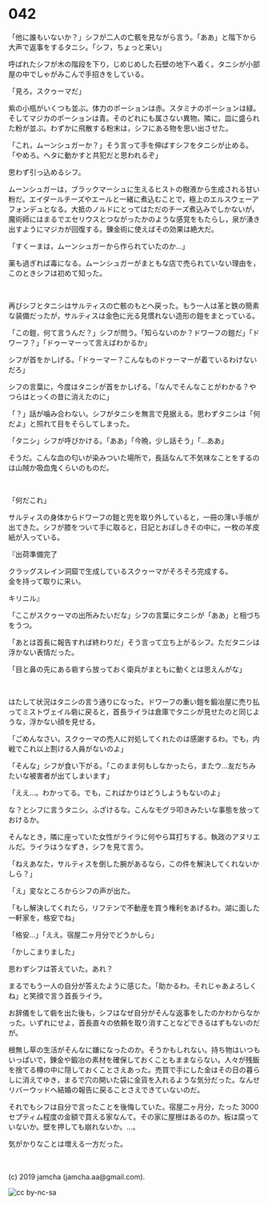 

# 042

「他に誰もいないか？」シフが二人の亡骸を見ながら言う。「ああ」と階下から大声で返事をするタニシ。「シフ，ちょっと来い」

呼ばれたシフが木の階段を下り，じめじめした石壁の地下へ着く。タニシが小部屋の中でしゃがみこんで手招きをしている。

「見ろ。スクゥーマだ」

紫の小瓶がいくつも並ぶ。体力のポーションは赤。スタミナのポーションは緑。そしてマジカのポーションは青。そのどれにも属さない異物。隣に，皿に盛られた粉が並ぶ。わずかに飛散する粉末は，シフにある物を思い出させた。

「これ，ムーンシュガーか？」そう言って手を伸ばすシフをタニシが止める。「やめろ。ヘタに動かすと共犯だと思われるぞ」

思わず引っ込めるシフ。

ムーンシュガーは，ブラックマーシュに生えるヒストの樹液から生成される甘い粉だ。エイダールチーズやエールと一緒に煮込むことで，極上のエルスウェーアフォンデュとなる。大抵のノルドにとってはただのチーズ煮込みでしかないが，魔術師にはまるでエセリウスとつながったかのような感覚をもたらし，泉が湧き出すようにマジカが回復する。錬金術に使えばその効果は絶大だ。

「すくーまは，ムーンシュガーから作られていたのか…」

薬も過ぎれば毒になる。ムーンシュガーがまともな店で売られていない理由を，このときシフは初めて知った。

<br>

再びシフとタニシはサルティスの亡骸のもとへ戻った。もう一人は革と鉄の簡素な装備だったが，サルティスは金色に光る見慣れない造形の鎧をまとっている。

「この鎧，何て言うんだ？」シフが問う。「知らないのか？ドワーフの鎧だ」「ドワーフ？」「ドゥーマーって言えばわかるか」

シフが首をかしげる。「ドゥーマー？こんなものドゥーマーが着ているわけないだろ」

シフの言葉に，今度はタニシが首をかしげる。「なんでそんなことがわかる？やつらはとっくの昔に消えたのに」

「？」話が噛み合わない。シフがタニシを無言で見据える。思わずタニシは「何だよ」と照れて目をそらしてしまった。

「タニシ」シフが呼びかける。「ああ」「今晩，少し話そう」「…ああ」

そうだ。こんな血の匂いが染みついた場所で，長話なんて不気味なことをするのは山賊か吸血鬼くらいのものだ。

<br>

「何だこれ」

サルティスの身体からドワーフの鎧と兜を取り外していると，一冊の薄い手帳が出てきた。シフが膝をついて手に取ると，日記とおぼしきその中に，一枚の羊皮紙が入っている。

『出荷準備完了

クラッグスレイン洞窟で生成しているスクゥーマがそろそろ完成する。  
金を持って取りに来い。

キリニル』

「ここがスクゥーマの出所みたいだな」シフの言葉にタニシが「ああ」と相づちをうつ。

「あとは首長に報告すれば終わりだ」そう言って立ち上がるシフ。ただタニシは浮かない表情だった。

「目と鼻の先にある砦すら放っておく衛兵がまともに動くとは思えんがな」

<br>

はたして状況はタニシの言う通りになった。ドワーフの重い鎧を鍛冶屋に売り払ってミストヴェイル砦に戻ると，首長ライラは倉庫でタニシが見せたのと同じような，浮かない顔を見せる。

「ごめんなさい。スクゥーマの売人に対処してくれたのは感謝するわ。でも，内戦でこれ以上割ける人員がないのよ」

「そんな」シフが食い下がる。「このまま何もしなかったら，またウ…友だちみたいな被害者が出てしまいます」

「ええ…。わかってる。でも，こればかりはどうしようもないのよ」

な？とシフに言うタニシ。ふざけるな。こんなモグラ叩きみたいな事態を放っておけるか。

そんなとき，隣に座っていた女性がライラに何やら耳打ちする。執政のアヌリエルだ。ライラはうなずき，シフを見て言う。

「ねえあなた，サルティスを倒した腕があるなら，この件を解決してくれないかしら？」

「え」変なところからシフの声が出た。

「もし解決してくれたら，リフテンで不動産を買う権利をあげるわ。湖に面した一軒家を，格安でね」

「格安…」「ええ。宿屋二ヶ月分でどうかしら」

「かしこまりました」

思わずシフは答えていた。あれ？

まるでもう一人の自分が答えたように感じた。「助かるわ。それじゃあよろしくね」と笑顔で言う首長ライラ。

お辞儀をして砦を出た後も，シフはなぜ自分がそんな返事をしたのかわからなかった。いずれにせよ，首長直々の依頼を取り消すことなどできるはずもないのだが。

根無し草の生活がそんなに嫌になったのか。そうかもしれない。持ち物はいつもいっぱいで，錬金や鍛冶の素材を確保しておくこともままならない。人々が残飯を捨てる樽の中に隠しておくことさえあった。売買で手にした金はその日の暮らしに消えてゆき，まるで穴の開いた袋に金貨を入れるような気分だった。なんせリバーウッドへ結婚の報告に戻ることさえできていないのだ。

それでもシフは自分で言ったことを後悔していた。宿屋二ヶ月分，たった 3000 セプティム程度の金額で買える家なんて。その家に屋根はあるのか。板は腐っていないか。壁を押しても崩れないか。…。

気がかりなことは増える一方だった。

<br>
<br>
(c) 2019 jamcha (jamcha.aa@gmail.com).

![cc by-nc-sa](https://i.creativecommons.org/l/by-nc-sa/4.0/88x31.png)

